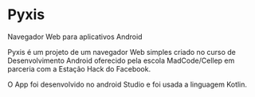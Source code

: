 # Pyxis
Navegador Web para aplicativos Android

Pyxis é um projeto de um navegador Web simples criado no curso de Desenvolvimento Android oferecido pela escola MadCode/Cellep
em parceria com a Estação Hack do Facebook.

O App foi desenvolvido no android Studio e foi usada a linguagem Kotlin.
